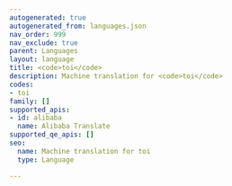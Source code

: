 ```yaml
---
autogenerated: true
autogenerated_from: languages.json
nav_order: 999
nav_exclude: true
parent: Languages
layout: language
title: <code>toi</code>
description: Machine translation for <code>toi</code>
codes:
- toi
family: []
supported_apis:
- id: alibaba
  name: Alibaba Translate
supported_qe_apis: []
seo:
  name: Machine translation for toi
  type: Language

---
```


